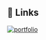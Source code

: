 ## 🔗 Links

[![portfolio](https://img.shields.io/badge/my_portfolio-000?style=for-the-badge&logo=ko-fi&logoColor=white)](https://monirul-islam-personal-portfolio.netlify.app/)
